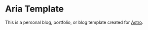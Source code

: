 # Aria Template

This is a personal blog, portfolio, or blog template created for [Astro](https://astro.build).

